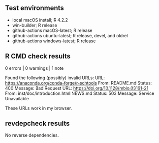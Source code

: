 ## Test environments

- local macOS install; R 4.2.2
- win-builder; R release
- github-actions macOS-latest; R release
- github-actions ubuntu-latest; R release, devel, and oldrel
- github-actions windows-latest; R release

## R CMD check results

0 errors | 0 warnings | 1 note

Found the following (possibly) invalid URLs:
  URL: https://anaconda.org/conda-forge/r-schtools
    From: README.md
    Status: 400
    Message: Bad Request
  URL: https://doi.org/10.1128/mbio.03161-21
    From: inst/doc/introduction.html
          NEWS.md
    Status: 503
    Message: Service Unavailable
    
These URLs work in my browser.

## revdepcheck results

No reverse dependencies.
